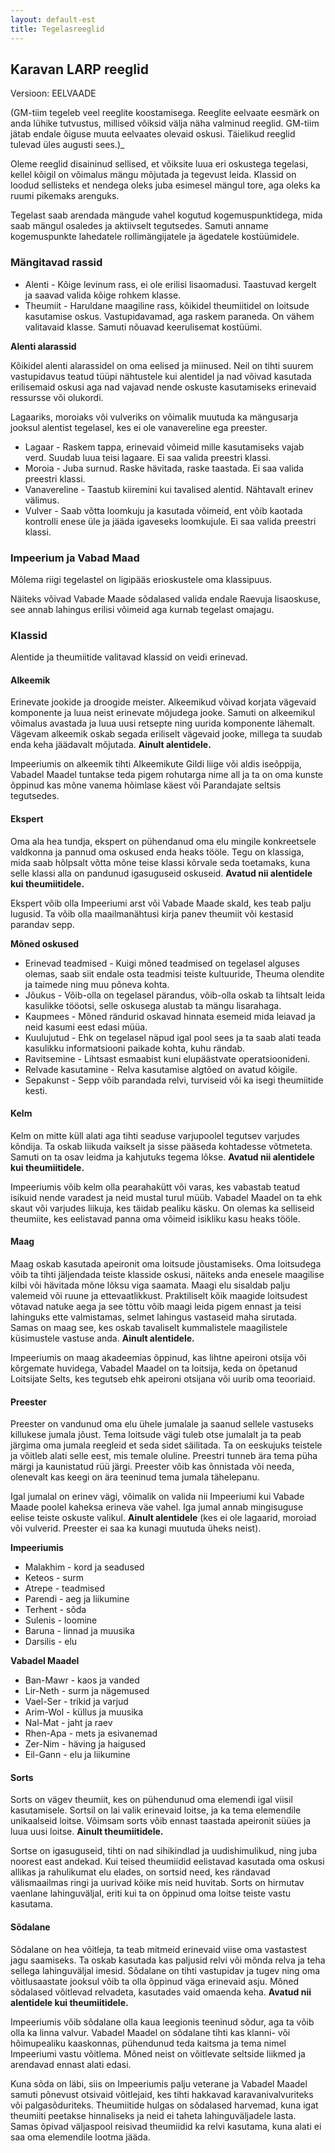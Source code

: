 ```yaml
---
layout: default-est
title: Tegelasreeglid
---
```

## Karavan LARP reeglid

Versioon: EELVAADE

(GM-tiim tegeleb veel reeglite koostamisega. Reeglite eelvaate eesmärk on anda lühike tutvustus, millised võiksid välja näha valminud reeglid. GM-tiim jätab endale õiguse muuta eelvaates olevaid oskusi. Täielikud reeglid tulevad üles augusti sees.)_

Oleme reeglid disaininud sellised, et võiksite luua eri oskustega tegelasi, kellel kõigil on võimalus mängu mõjutada ja tegevust leida. Klassid on loodud sellisteks et nendega oleks juba esimesel mängul tore, aga oleks ka ruumi pikemaks arenguks. 

Tegelast saab arendada mängude vahel kogutud kogemuspunktidega, mida saab mängul osaledes ja aktiivselt tegutsedes. Samuti anname kogemuspunkte lahedatele rollimängijatele ja ägedatele kostüümidele. 

### Mängitavad rassid

* Alenti - Kõige levinum rass, ei ole erilisi lisaomadusi. Taastuvad kergelt ja saavad valida kõige rohkem klasse. 
* Theumiit - Haruldane maagiline rass, kõikidel theumiitidel on loitsude kasutamise oskus. Vastupidavamad, aga raskem paraneda. On vähem valitavaid klasse. Samuti nõuavad keerulisemat kostüümi. 

**Alenti alarassid**

Kõikidel alenti alarassidel on oma eelised ja miinused. Neil on tihti suurem vastupidavus teatud tüüpi nähtustele kui alentidel ja nad võivad kasutada erilisemaid oskusi aga nad vajavad nende oskuste kasutamiseks erinevaid ressursse või olukordi.

Lagaariks, moroiaks või vulveriks on võimalik muutuda ka mängusarja jooksul alentist tegelasel, kes ei ole vanavereline ega preester.

* Lagaar - Raskem tappa, erinevaid võimeid mille kasutamiseks vajab verd. Suudab luua teisi lagaare. Ei saa valida preestri klassi.  
* Moroia - Juba surnud. Raske hävitada, raske taastada. Ei saa valida preestri klassi. 
* Vanavereline - Taastub kiiremini kui tavalised alentid. Nähtavalt erinev välimus. 
* Vulver - Saab võtta loomkuju ja kasutada võimeid, ent võib kaotada kontrolli enese üle ja jääda igaveseks loomkujule. Ei saa valida preestri klassi. 

### Impeerium ja Vabad Maad 

Mõlema riigi tegelastel on ligipääs erioskustele oma klassipuus. 

Näiteks võivad Vabade Maade sõdalased valida endale Raevuja lisaoskuse, see annab lahingus erilisi võimeid aga kurnab tegelast omajagu. 

### Klassid

Alentide ja theumiitide valitavad klassid on veidi erinevad. 

#### Alkeemik

Erinevate jookide ja droogide meister. Alkeemikud võivad korjata vägevaid komponente ja luua neist erinevate mõjudega jooke. Samuti on alkeemikul võimalus avastada ja luua uusi retsepte ning uurida komponente lähemalt. Vägevam alkeemik oskab segada eriliselt vägevaid jooke, millega ta suudab enda keha jäädavalt mõjutada. **Ainult alentidele.**

Impeeriumis on alkeemik tihti Alkeemikute Gildi liige või aldis iseõppija, Vabadel Maadel tuntakse teda pigem rohutarga nime all ja ta on oma kunste õppinud kas mõne vanema hõimlase käest või Parandajate seltsis tegutsedes. 

#### Ekspert

Oma ala hea tundja, ekspert on pühendanud oma elu mingile konkreetsele valdkonna ja pannud oma oskused enda heaks tööle. Tegu on klassiga, mida saab hõlpsalt võtta mõne teise klassi kõrvale seda toetamaks, kuna selle klassi alla on pandunud igasuguseid oskuseid. **Avatud nii alentidele kui theumiitidele.**

Ekspert võib olla Impeeriumi arst või Vabade Maade skald, kes teab palju lugusid. Ta võib olla maailmanähtusi kirja panev theumiit või kestasid parandav sepp. 

**Mõned oskused**

* Erinevad teadmised - Kuigi mõned teadmised on tegelasel alguses olemas, saab siit endale osta teadmisi teiste kultuuride, Theuma olendite ja taimede ning muu põneva kohta. 
* Jõukus - Võib-olla on tegelasel pärandus, võib-olla oskab ta lihtsalt leida kasulikke tööotsi, selle oskusega alustab ta mängu lisarahaga. 
* Kaupmees - Mõned rändurid oskavad hinnata esemeid mida leiavad ja neid kasumi eest edasi müüa. 
* Kuulujutud - Ehk on tegelasel näpud igal pool sees ja ta saab alati teada kasulikku informatsiooni paikade kohta, kuhu rändab. 
* Ravitsemine - Lihtsast esmaabist kuni elupäästvate operatsioonideni. 
* Relvade kasutamine - Relva kasutamise algtõed on avatud kõigile. 
* Sepakunst - Sepp võib parandada relvi, turviseid või ka isegi theumiitide kesti. 

#### Kelm 

Kelm on mitte küll alati aga tihti seaduse varjupoolel tegutsev varjudes kõndija. Ta oskab liikuda vaikselt ja sisse pääseda kohtadesse võtmeteta. Samuti on ta osav leidma ja kahjutuks tegema lõkse. **Avatud nii alentidele kui theumiitidele.**

Impeeriumis võib kelm olla pearahakütt või varas, kes vabastab teatud isikuid nende varadest ja neid mustal turul müüb. Vabadel Maadel on ta ehk skaut või varjudes liikuja, kes täidab pealiku käsku. On olemas ka selliseid theumiite, kes eelistavad panna oma võimeid isikliku kasu heaks tööle. 

#### Maag 

Maag oskab kasutada apeironit oma loitsude jõustamiseks. Oma loitsudega võib ta tihti jäljendada teiste klasside oskusi, näiteks anda enesele maagilise kilbi või hävitada mõne lõksu viga saamata. Maagi elu sisaldab palju valemeid või ruune ja ettevaatlikkust. Praktiliselt kõik maagide loitsudest võtavad natuke aega ja see tõttu võib maagi leida pigem ennast ja teisi lahinguks ette valmistamas, selmet lahingus vastaseid maha sirutada. Samas on maag see, kes oskab tavaliselt kummalistele maagilistele küsimustele vastuse anda. **Ainult alentidele.**

Impeeriumis on maag akadeemias õppinud, kas lihtne apeironi otsija või kõrgemate huvidega, Vabadel Maadel on ta loitsija, keda on õpetanud Loitsijate Selts, kes tegutseb ehk apeironi otsijana või uurib oma teooriaid. 

#### Preester 

Preester on vandunud oma elu ühele jumalale ja saanud sellele vastuseks killukese jumala jõust. Tema loitsude vägi tuleb otse jumalalt ja ta peab järgima oma jumala reegleid et seda sidet säilitada. Ta on eeskujuks teistele ja võitleb alati selle eest, mis temale oluline. Preestri tunneb ära tema püha märgi ja kaunistatud rüü järgi. Preester võib kas õnnistada või needa, olenevalt kas keegi on ära teeninud tema jumala tähelepanu. 

Igal jumalal on erinev vägi, võimalik on valida nii Impeeriumi kui Vabade Maade poolel kaheksa erineva väe vahel. Iga jumal annab mingisuguse eelise teiste oskuste valikul. **Ainult alentidele** (kes ei ole lagaarid, moroiad või vulverid. Preester ei saa ka kunagi muutuda üheks neist).

**Impeeriumis** 

* Malakhim - kord ja seadused 
* Keteos - surm 
* Atrepe - teadmised 
* Parendi - aeg ja liikumine 
* Terhent - sõda 
* Sulenis - loomine 
* Baruna - linnad ja muusika
* Darsilis - elu

**Vabadel Maadel** 

* Ban-Mawr - kaos ja vanded 
* Lir-Neth - surm ja nägemused
* Vael-Ser - trikid ja varjud
* Arim-Wol - küllus ja muusika
* Nal-Mat - jaht ja raev
* Rhen-Apa - mets ja esivanemad
* Zer-Nim - häving ja haigused
* Eil-Gann - elu ja liikumine 

#### Sorts 

Sorts on vägev theumiit, kes on pühendunud oma elemendi igal viisil kasutamisele. Sortsil on lai valik erinevaid loitse, ja ka tema elemendile unikaalseid loitse. Võimsam sorts võib ennast taastada apeironit süües ja luua uusi loitse. **Ainult theumiitidele.**

Sortse on igasuguseid, tihti on nad sihikindlad ja uudishimulikud, ning juba noorest east andekad. Kui teised theumiidid eelistavad kasutada oma oskusi allikas ja rahulikumat elu elades, on sortsid need, kes rändavad välismaailmas ringi ja uurivad kõike mis neid huvitab. Sorts on hirmutav vaenlane lahinguväljal, eriti kui ta on õppinud oma loitse teiste vastu kasutama. 

#### Sõdalane 

Sõdalane on hea võitleja, ta teab mitmeid erinevaid viise oma vastastest jagu saamiseks. Ta oskab kasutada kas paljusid relvi või mõnda relva ja teha sellega lahinguväljal imesid. Sõdalane on tihti vastupidav ja tugev ning oma võitlusaastate jooksul võib ta olla õppinud väga erinevaid asju. Mõned sõdalased võitlevad relvadeta, kasutades vaid omaenda keha. **Avatud nii alentidele kui theumiitidele.**

Impeeriumis võib sõdalane olla kaua leegionis teeninud sõdur, aga ta võib olla ka linna valvur. Vabadel Maadel on sõdalane tihti kas klanni- või hõimupealiku kaaskonnas, pühendunud teda kaitsma ja tema nimel Impeeriumi vastu võitlema. Mõned neist on võitlevate seltside liikmed ja arendavad ennast alati edasi. 

Kuna sõda on läbi, siis on Impeeriumis palju veterane ja Vabadel Maadel samuti põnevust otsivaid võitlejaid, kes tihti hakkavad karavanivalvuriteks või palgasõduriteks. Theumiitide hulgas on sõdalased harvemad, kuna igat theumiiti peetakse hinnaliseks ja neid ei taheta lahinguväljadele lasta. Samas õpivad väljaspool reisivad theumiidid ka relvi kasutama, kuna alati ei saa oma elemendile lootma jääda. 
